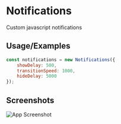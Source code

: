 
# Notifications

Custom javascript notifications

## Usage/Examples

```javascript
const notifications = new Notifications({
    showDelay: 500,
    transitionSpeed: 1000,
    hideDelay: 5000
});
```
## Screenshots

![App Screenshot](https://i.ibb.co/tZ8KPbQ/image.png)
